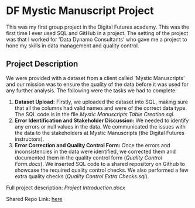 # DF Mystic Manuscript Project
This was my first group project in the Digital Futures academy. This was the first time I ever used SQL and GitHub in a project. The setting of the project was that I worked for 'Data Dynamo Consultants' who gave me a project to hone my skills in data management and quality control. 

## Project Description
We were provided with a dataset from a client called 'Mystic Manuscripts' and our mission was to ensure the quality of the data before it was used for any further analysis. The following were the tasks we had to complete:
<ol>
  <li> <b>Dataset Upload:</b> 
    Firstly, we uploaded the dataset into SQL, making sure that all the columns had valid names and were of the correct data type. The SQL code is in the file <i>Mystic Manuscripts Table Creation.sql</i>.
  </li>
  <li> <b> Error Identification and Stakeholder Discussion: </b>
    We needed to identify any errors or null values in the data. We communicated the issues with the data to the stakeholders at Mystic Manuscripts (the Digital Futures instructors).
  </li>
  <li> <b> Error Correction and Quality Control Form: </b>
    Once the errors and inconsistencies in the data were identified, we corrected them and documented them in the quality control form (<i>Quality Control Form.docx</i>). We inserted SQL code to a shared repository on Github to showcase the required quality control checks. We also performed a few extra quality checks (<i>Quality Control Extra Checks.sql</i>).
  </li>
</ol>

Full project description: <i>Project Introduction.docx</i>

Shared Repo Link: [here](https://github.com/all-2410/mystic-manuscript-having/tree/main)
